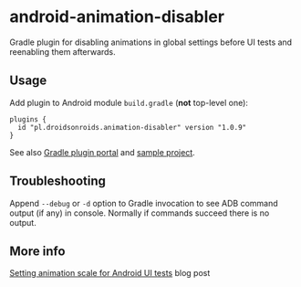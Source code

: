 # android-animation-disabler
Gradle plugin for disabling animations in global settings before UI tests and reenabling them afterwards.

## Usage
Add plugin to Android module `build.gradle` (**not** top-level one):
 ```
 plugins {
   id "pl.droidsonroids.animation-disabler" version "1.0.9"
 }
 ```
See also [Gradle plugin portal](https://plugins.gradle.org/plugin/pl.droidsonroids.animation-disabler) and [sample project](sample).

## Troubleshooting
Append `--debug` or `-d` option to Gradle invocation to see ADB command output (if any) in console. Normally if commands succeed there is no output. 

## More info
[Setting animation scale for Android UI tests](http://www.thedroidsonroids.com/blog/setting-animation-scale-for-android-ui-tests/) blog post
